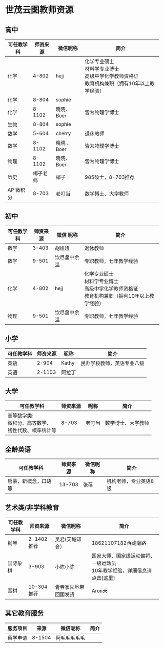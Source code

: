 # 世茂云图教师资源

## 高中

| 可任教学科 | 师资来源 | 微信昵称    | 简介                                                         |
| ---------- | -------- | ----------- | ------------------------------------------------------------ |
| 化学       | 4-802    | hejj        | 化学专业硕士<br/>材料学专业博士<br/>高级中学化学教师资格证<br/>教育机构兼职（拥有10年以上教学经验） |
| 化学       | 8-804    | sophie      |                                                              |
| 化学       | 8-1102   | 晓晓、Boer  | 皆为物理学博士                                               |
| 生物       | 8-804    | sophie      |                                                              |
| 数学       | 5-604    | cherry      | 退休教师                                                     |
| 数学       | 8-1102   | 晓晓 、Boer | 皆为物理学博士                                               |
| 物理       | 8-1102   | 晓晓、Boer  | 皆为物理学博士                                               |
| 历史       | 椰子老师 | 椰子        | 985硕士，8-703推荐                                           |
| AP 微积分  | 8-703    | 老叮当      | 数学博士、大学教师                                           |

## 初中

| 可任教学科 | 师资来源 | 微信 昵称    | 简介                                                         |
| ---------- | -------- | ------------ | ------------------------------------------------------------ |
| 数学       | 3-403    | 胡妞妞       | 退休教师                                                     |
| 数学       | 9-501    | 饮尽盏中余温 | 专职教师，七年教学经验                                       |
| 化学       | 4-802    | hejj         | 化学专业硕士<br/>材料学专业博士<br/>高级中学化学教师资格证<br/>教育机构兼职（拥有10年以上教学经验） |
| 物理       | 9-501    | 饮尽盏中余温 | 专职教师，七年教学经验                                       |

## 小学

| 可任教学科 | 师资来源 | 昵称   | 简介                       |
| ---------- | -------- | ------ | -------------------------- |
| 英语       | 2-904    | Kathy  | 民办学校教师，英语专业八级 |
| 英语       | 2-1103   | 阿拉丁 |                            |

## 大学

| 可任教学科                                                  | 师资来源 | 昵称   | 简介               |
| ----------------------------------------------------------- | -------- | ------ | ------------------ |
| 高等数学类:<br/>微积分、高等数学、<br/>线性代数、概率统计等 | 8-703    | 老叮当 | 数学博士、大学教师 |

## 全龄英语

| 可任教学科           | 师资来源 | 微信昵称 | 简介                  |
| -------------------- | -------- | -------- | --------------------- |
| 启蒙，新概念，口语等 | 13-703   | 张蓓     | 机构老师，专业英语8级 |

## 艺术类/非学科教育

| 可任教学科 | 师资来源   | 微信昵称             | 简介                                                         |
| ---------- | ---------- | -------------------- | ------------------------------------------------------------ |
| 钢琴       | 2-1402推荐 | 吴君(天域知音）      | 18621107182西藏南路                                          |
| 国际象棋   | 3-903      | 小陈小陈             | 国家大师、国家级运动健将、一级运动员<br/>10年教学经验，详细信息请点击[[这里]](./teachers/chenguanqi.html) |
| 围棋       | 10-304推荐 | 青春家园地带回国发货 | Aron天                                                       |

## 其它教育服务

| 服务项目 | 来源   | 微信昵称     | 简介 |
| -------- | ------ | ------------ | ---- |
| 留学申请 | 8-1504 | 阿毛毛毛毛毛 |      |

